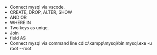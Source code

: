  - Connect mysql via vscode.
 - CREATE, DROP, ALTER, SHOW
 - AND OR 
 - WHERE IN
 - Two keys as uniqe.
 - Join
 - field AS
 - Connect mysql via command line
    cd c:\xampp\mysql\bin
    mysql.exe -u root --root